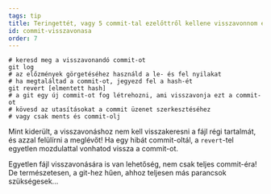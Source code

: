 ```yaml
---
tags: tip
title: Teringettét, vagy 5 commit-tal ezelőttről kellene visszavonnom egy változtatást!
id: commit-visszavonasa
order: 7
---
```


```git
# keresd meg a visszavonandó commit-ot
git log
# az előzmények görgetéséhez használd a le- és fel nyilakat
# ha megtaláltad a commit-ot, jegyezd fel a hash-ét
git revert [elmentett hash]
# a git egy új commit-ot fog létrehozni, ami visszavonja ezt a commit-ot
# kövesd az utasításokat a commit üzenet szerkesztéséhez
# vagy csak ments és commit-olj
```

Mint kiderült, a visszavonáshoz nem kell visszakeresni a fájl régi tartalmát, és azzal felülírni a meglévőt! Ha egy hibát commit-oltál, a `revert`-tel egyetlen mozdulattal vonhatod vissza a commit-ot.

Egyetlen fájl visszavonására is van lehetőség, nem csak teljes commit-éra! De természetesen, a git-hez hűen, ahhoz teljesen más parancsok szükségesek...
